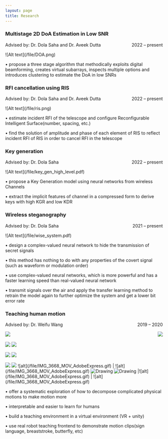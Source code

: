 ```yaml
---
layout: page
title: Research
---
```


<!-- **Not Pure Poole** is a simple, beautiful, and powerful Jekyll theme for blogs. It is built on [Poole](https://github.com/poole/poole) and [Pure](https://purecss.io/).

For more information about Not Pure Poole, please browse the [README](https://github.com/vszhub/not-pure-poole) file.


[Email](mailto://xwei4@albany.edu)  /  [Google Scholar](https://scholar.google.com/citations?user=k_yYzV4AAAAJ&hl=en)  /  [Linkedin](https://www.linkedin.com/in/xue-wei-752275231/)  /  CV
 -->
 

<!-- <h2>Research</h2> -->

<h3>Multistage 2D DoA Estimation in Low SNR</h3>
  <p style="text-align:left;">
        Advised by: Dr. Dola Saha and Dr. Aveek Dutta 
       <span style="float:right;">
        2022 – present
       </span>
  </p>
  ![Alt text](/file/DOA.png)
<!--   <img src="/file/DOA.png" width="200"> -->
  <p> • propose a three stage algorithm that methodically exploits digital beamforming, creates virtual subarrays, inspects multiple options and       
  introduces clustering to estimate the DoA in low SNRs</p>

<h3>RFI cancellation using RIS</h3>
  <p style="text-align:left;">
        Advised by: Dr. Dola Saha and Dr. Aveek Dutta 
       <span style="float:right;">
        2022 – present
       </span>
  </p>
<!--   ![Alt text](/file/wise_system.pdf) -->
![Alt text](/file/ris.png)
<!--   ![Alt text](/file/wise_system.pdf) -->
  <p> • estimate incident RFI of the telescope and configure Reconfigurable Intelligent Surface(number, spacing, etc.)</p>
  <p> • find the solution of amplitude and phase of each element of RIS to reflect incident RFI of RIS in order to cancel RFI in the telescope</p>

<h3>Key generation</h3>
<!--   <p> Advised by: Dr. Dola Saha 2022 – present</p>  -->
  <p style="text-align:left;">
      Advised by: Dr. Dola Saha 
     <span style="float:right;">
      2022 – present
     </span>
  </p>
  ![Alt text](/file/key_gen_high_level.pdf)
  <p> • propose a Key Generation model using neural networks from wireless Channels</p>
  <p> • extract the implicit features of channel in a compressed form to derive keys with high KGR and low KDR</p>

<h3>Wireless steganography</h3>
<!--   <p> Advised by: Dr. Dola Saha 2021 – present</p>  -->
 <p style="text-align:left;">
      Advised by: Dr. Dola Saha 
     <span style="float:right;">
      2021 – present
     </span>
  </p>
  ![Alt text](/file/wise_system.pdf)
 <p> • design a complex-valued neural network to hide the transmission of secret signals</p>
 <p> • this method has nothing to do with any properties of the covert signal (such as waveform or modulation order)</p>
 <p> • use complex-valued neural networks, which is more powerful and has a faster learning speed than real-valued neural network</p>
 <p> • transmit signals over the air and apply the transfer learning method to retrain the model again to further optimize the system and get a lower bit error rate </p>

<h3>Teaching human motion</h3>
<!--  <p> Advised by: Dr. Weifu Wang 2019 – 2020</p>  -->
 <p style="text-align:left;">
      Advised by: Dr. Weifu Wang 
     <span style="float:right;">
      2019 – 2020
     </span>
</p>

<!--  ![Alt text](/file/IMG_3674-2-2-2_AdobeExpress.gif) -->
<p style="text-align:left;">
      <img src="/file/IMG_3668_MOV_AdobeExpress.gif" width="100"> 
     <span style="float:right;">
      <img src="/file/IMG_3668_MOV_AdobeExpress.gif" width="100">
     </span>
</p>
 <p><img src="/file/IMG_3668_MOV_AdobeExpress.gif" width="100"> <img src="/file/IMG_3674_MOV_AdobeExpress.gif" width="100"> </p>
 <p float="left">
  <img src="/file/IMG_3668_MOV_AdobeExpress.gif" width="100" />
  <img src="/file/IMG_3674_MOV_AdobeExpress.gif" width="100" /> 
</p>
<img src = "/file/IMG_3668_MOV_AdobeExpress.gif" width ="100" /> <img src = "/file/IMG_3674_MOV_AdobeExpress.gif" width ="100" />
![alt](/file/IMG_3668_MOV_AdobeExpress.gif) | ![alt](/file/IMG_3668_MOV_AdobeExpress.gif)
<tr>
    <td> <img src="/file/IMG_3668_MOV_AdobeExpress.gif" alt="Drawing" style="width: 250px;"/> </td>
    <td> <img src="/file/IMG_3668_MOV_AdobeExpress.gif" alt="Drawing" style="width: 250px;"/> </td>
</tr>
|![alt](/file/IMG_3668_MOV_AdobeExpress.gif) | ![alt](/file/IMG_3668_MOV_AdobeExpress.gif)
<!-- https://user-images.githubusercontent.com/99225857/209892872-baae0b1d-4e83-4278-b8a4-aaac10cae0eb.mov -->




  
  
 <p> • offer a systematic exploration of how to decompose complicated physical motions to make motion more
 <p> • interpretable and easier to learn for humans
 <p> •  build a teaching environment in a virtual environment (VR + unity)
 <p> •  use real robot teaching frontend to demonstrate motion clips(sign language, breaststroke, butterfly, etc)</p>

 
 
 
 

